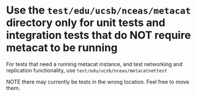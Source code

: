 # Use the `test/edu/ucsb/nceas/metacat` directory only for unit tests and integration tests that do NOT require metacat to be running

For tests that need a running metacat instance, and test networking and replication functionality, use `test/edu/ucsb/nceas/metacatnettest`

NOTE there may currently be tests in the wrong location. Feel free to move them.
